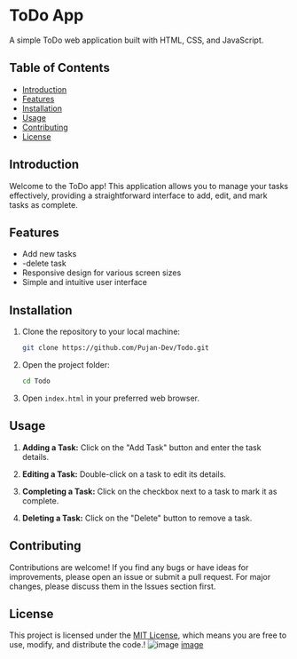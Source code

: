 # ToDo App

A simple ToDo web application built with HTML, CSS, and JavaScript.

## Table of Contents

- [Introduction](#introduction)
- [Features](#features)
- [Installation](#installation)
- [Usage](#usage)
- [Contributing](#contributing)
- [License](#license)

## Introduction

Welcome to the ToDo app! This application allows you to manage your tasks effectively, providing a straightforward interface to add, edit, and mark tasks as complete.

## Features

- Add new tasks
- -delete task
- Responsive design for various screen sizes
- Simple and intuitive user interface

## Installation

1. Clone the repository to your local machine:

   ```bash
   git clone https://github.com/Pujan-Dev/Todo.git
   ```

2. Open the project folder:

   ```bash
   cd Todo
   ```

3. Open `index.html` in your preferred web browser.

## Usage

1. **Adding a Task:** Click on the "Add Task" button and enter the task details.

2. **Editing a Task:** Double-click on a task to edit its details.

3. **Completing a Task:** Click on the checkbox next to a task to mark it as complete.

4. **Deleting a Task:** Click on the "Delete" button to remove a task.

## Contributing

Contributions are welcome! If you find any bugs or have ideas for improvements, please open an issue or submit a pull request. For major changes, please discuss them in the Issues section first.

## License

This project is licensed under the [MIT License](LICENSE), which means you are free to use, modify, and distribute the code.!
![image](https://github.com/Pujan-Dev/Todo/assets/92036903/890a3a51-aba5-4eea-8755-d2db7c0c4abe)
[image](https://github.com/Pujan-Dev/Todo/assets/92036903/bc601b68-3890-4742-9761-3fd7e72b8a82)


